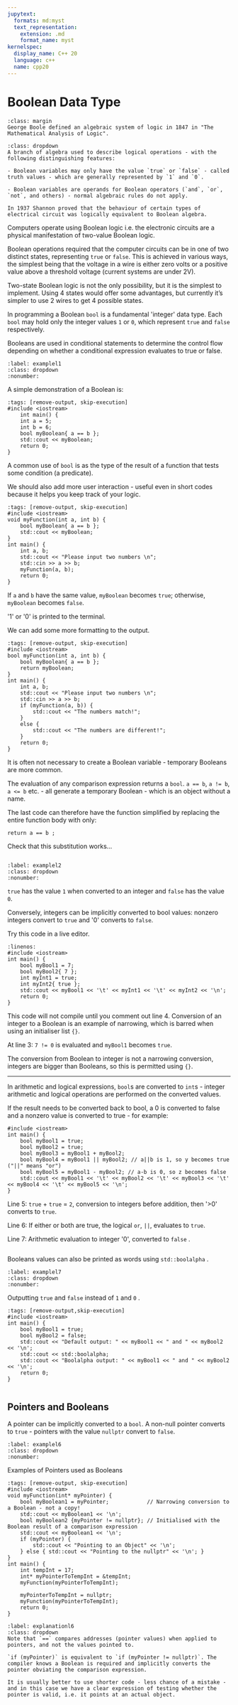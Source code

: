 ```yaml
---
jupytext:
  formats: md:myst
  text_representation:
    extension: .md
    format_name: myst
kernelspec:
  display_name: C++ 20
  language: c++
  name: cpp20
---
```


# Boolean Data Type

````{admonition} George Boole
:class: margin
George Boole defined an algebraic system of logic in 1847 in "The Mathematical Analysis of Logic".
````

````{admonition} Boolean Algebra
:class: dropdown
A branch of algebra used to describe logical operations - with the following distinguishing features: 

- Boolean variables may only have the value `true` or `false` - called truth values - which are generally represented by `1` and `0`.

- Boolean variables are operands for Boolean operators (`and`, `or`, `not`, and others) - normal algebraic rules do not apply.

In 1937 Shannon proved that the behaviour of certain types of electrical circuit was logically equivalent to Boolean algebra.
````
Computers operate using Boolean logic i.e. the electronic circuits are a physical manifestation of two-value Boolean logic. 

Boolean operations required that the computer circuits can be in one of two distinct states, representing `true` or `false`. This is achieved in various ways, the simplest being that the voltage in a wire is either zero volts or a positive value above a threshold voltage (current systems are under 2V).

Two-state Boolean logic is not the only possibility, but it is the simplest to implement. Using 4 states would offer some advantages, but currently it’s simpler to use 2 wires to get 4 possible states.

In programming a Boolean `bool` is a fundamental 'integer' data type. Each `bool` may hold only the integer values `1` or `0`, which represent `true` and `false` respectively. 

Booleans are used in conditional statements to determine the control flow depending on whether a conditional expression evaluates to true or false.

`````{code_example-start} The Boolean Type
:label: examplel1
:class: dropdown
:nonumber:
`````
A simple demonstration of a Boolean is:

````{code-cell} c++
:tags: [remove-output, skip-execution]
#include <iostream>
    int main() {
    int a = 5;
    int b = 6;
    bool myBoolean{ a == b };
    std::cout << myBoolean;
    return 0;
}
````
A common use of `bool` is as the type of the result of a function that tests some condition (a predicate). 

We should also add more user interaction - useful even in short codes because it helps you keep track of your logic.
````{code-cell} c++
:tags: [remove-output, skip-execution]
#include <iostream>
void myFunction(int a, int b) {
    bool myBoolean{ a == b };
    std::cout << myBoolean;
}
int main() {
    int a, b;
    std::cout << "Please input two numbers \n";
    std::cin >> a >> b;
    myFunction(a, b);
    return 0;
}
````
If `a` and `b` have the same value, `myBoolean` becomes `true`; otherwise, `myBoolean` becomes `false`.

'1' or '0' is printed to the terminal.

We can add some more formatting to the output.
````{code-cell} c++
:tags: [remove-output, skip-execution]
#include <iostream>
bool myFunction(int a, int b) {
    bool myBoolean{ a == b };
    return myBoolean;
}
int main() {
    int a, b;
    std::cout << "Please input two numbers \n";
    std::cin >> a >> b;
    if (myFunction(a, b)) {
        std::cout << "The numbers match!";
    }
    else {
        std::cout << "The numbers are different!";
    }
    return 0;
}
````
It is often not necessary to create a Boolean variable - temporary Booleans are more common.

The evaluation of any comparison expression returns a `bool`. `a == b`, `a != b`, `a <= b` etc. - all generate a temporary Boolean - which is an object without a name.

The last code can therefore have the function simplified by replacing the entire function body with only:  
```{code-block} c++
return a == b ;
``` 
Check that this substitution works...

`````{code_example-end}
`````
`````{code_example-start} More About the Boolean Type
:label: examplel2
:class: dropdown
:nonumber:
`````
`true` has the value `1` when converted to an integer and `false` has the value `0`. 

Conversely, integers can be implicitly converted to bool values: nonzero integers convert to `true` and '0' converts to `false`. 

Try this code in a live editor.
```{code-block} c++
:linenos:
#include <iostream>
int main() {
    bool myBool1 = 7;  
    bool myBool2{ 7 };  
    int myInt1 = true;  
    int myInt2{ true };  
    std::cout << myBool1 << '\t' << myInt1 << '\t' << myInt2 << '\n';
    return 0;
}
```
This code will not compile until you comment out line 4. Conversion of an integer to a Boolean is an example of narrowing, which is barred when using an initialiser list `{}`.

At line 3: `7 != 0` is evaluated and `myBool1` becomes `true`.

The conversion from Boolean to integer is not a narrowing conversion, integers are bigger than Booleans, so this is permitted using `{}`.

***
In arithmetic and logical expressions, `bool`s are converted to `int`s - integer arithmetic and logical operations are performed on the converted values. 

If the result needs to be converted back to bool, a 0 is converted to false and a nonzero value is converted to true - for example:
```{code-block} c++
#include <iostream>
int main() {
    bool myBool1 = true;
    bool myBool2 = true;
    bool myBool3 = myBool1 + myBool2; 
    bool myBool4 = myBool1 || myBool2; // a||b is 1, so y becomes true ("||" means "or")
    bool myBool5 = myBool1 - myBool2; // a-b is 0, so z becomes false
    std::cout << myBool1 << '\t' << myBool2 << '\t' << myBool3 << '\t' << myBool4 << '\t' << myBool5 << '\n';
}
```
Line 5: `true` + `true` = `2`, conversion to integers before addition, then '>0' converts to `true`.

Line 6: If either or both are true, the logical `or`, `||`, evaluates to `true`.

Line 7: Arithmetic evaluation to integer '0', converted to `false` .

`````{code_example-end}
`````

Booleans values can also be printed as words using `std::boolalpha` .

`````{code_example-start} Formatting Output using boolalpha
:label: examplel7
:class: dropdown
:nonumber:
`````
Outputting `true` and `false` instead of `1` and `0` .
````{code-cell} c++
:tags: [remove-output,skip-execution]
#include <iostream>
int main() {
    bool myBool1 = true;
    bool myBool2 = false;
    std::cout << "Default output: " << myBool1 << " and " << myBool2 << '\n';
    std::cout << std::boolalpha;
    std::cout << "Boolalpha output: " << myBool1 << " and " << myBool2 << '\n';
    return 0;
}
````
`````{code_example-end}
`````
## Pointers and Booleans

A pointer can be implicitly converted to a `bool`. A non-null pointer converts to `true` - pointers with the value `nullptr` convert to `false`. 

`````{code_example-start} Pointers and Booleans
:label: examplel6
:class: dropdown
:nonumber:
`````
Examples of Pointers used as Booleans
````{code-cell} c++
:tags: [remove-output, skip-execution]
#include <iostream>
void myFunction(int* myPointer) {
    bool myBoolean1 = myPointer;            // Narrowing conversion to a Boolean - not a copy!
    std::cout << myBoolean1 << '\n';
    bool myBoolean2 {myPointer != nullptr}; // Initialised with the Boolean result of a comparison expression
    std::cout << myBoolean1 << '\n';
    if (myPointer) {
        std::cout << "Pointing to an Object" << '\n';
    } else { std::cout << "Pointing to the nullptr" << '\n'; }
}
int main() {
    int tempInt = 17;
    int* myPointerToTempInt = &tempInt;     
    myFunction(myPointerToTempInt);
    
    myPointerToTempInt = nullptr; 
    myFunction(myPointerToTempInt);
    return 0;
}
````
````{code_explanation} examplel6
:label: explanationl6
:class: dropdown
Note that `==` compares addresses (pointer values) when applied to pointers, and not the values pointed to.

`if (myPointer)` is equivalent to `if (myPointer != nullptr)`. The compiler knows a Boolean is required and implicitly converts the pointer obviating the comparison expression. 

It is usually better to use shorter code - less chance of a mistake - and in this case we have a clear expression of testing whether the pointer is valid, i.e. it points at an actual object.
````
`````{code_example-end}
`````




